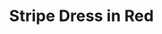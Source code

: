 ---
title: Stripe Dress in Red
permalink: /catalog/stripe-dress-in-red
layout: item
price: 5,000
description: Made of soft and natural nude cotton fabric, which feels really nice on your skin. The bottom has a top layer made of subtle transparent net. Loose silhouette gives comfort and freedom of movement. The collar has a button closure on the back.
composition: 90% cotton, 5% polyester, 5% viscose
sizes: Available in two sizes (S, M)  
---